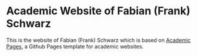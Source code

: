 # Academic Website of Fabian (Frank) Schwarz

This is the website of Fabian (Frank) Schwarz which is based on [Academic Pages](https://academicpages.github.io/), a Github Pages template for academic websites.


